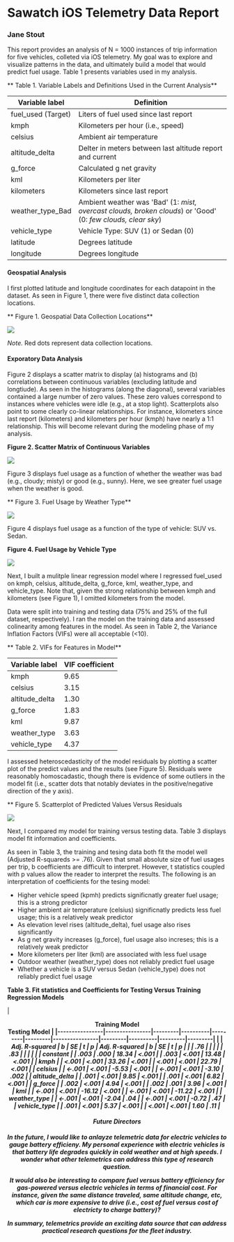 # Sawatch iOS Telemetry Data Report

### Jane Stout

This report provides an analysis of N = 1000 instances of trip information for five vehicles, colleted via iOS telemetry. My goal was to explore and visualize patterns in the data, and ultimately build a model that would predict fuel usage. Table 1 presents variables used in my analysis.

** Table 1. Variable Labels and Definitions Used in the Current Analysis**

| Variable label          | Definition |
|-------------------------|-----------------|
| fuel_used (Target)      | Liters of fuel used since last report           |
| kmph                    | Kilometers per hour (i.e., speed)         |
| celsius                 | Ambient air temperature            |
| altitude_delta          | Delter in meters between last altitude report and current            |
| g_force                 | Calculated g net gravity            |
| kml                     | Kilometers per liter          |
| kilometers              | Kilometers since last report          |
| weather_type_Bad        | Ambient weather was 'Bad' (1: *mist, overcast clouds, broken clouds*) or 'Good' (0: *few clouds, clear sky*)           |
| vehicle_type            | Vehicle Type: SUV (1) or Sedan (0)            |
| latitude                | Degrees latitude          |
| longitude               | Degrees longitude            |

#### Geospatial Analysis

I first plotted latitude and longitude coordinates for each datapoint in the dataset. As seen in Figure 1, there were five distinct data collection locations.

** Figure 1. Geospatial Data Collection Locations**

![](images/geomap_cropped.png)

*Note.* Red dots represent data collection locations.

#### Exporatory Data Analysis

Figure 2 displays a scatter matrix to display (a) histograms and (b) correlations between continuous variables (excluding latitude and longtiude). As seen in the histograms (along the diagonal), several variables contained a large number of zero values. These zero values correspond to instances where vehicles were idle (e.g., at a stop light). Scatterplots also point to some clearly co-linear relationships. For instance, kilometers since last report (kilometers) and kilometers per hour (kmph) have nearly a 1:1 relationship. This will become relevant during the modeling phase of my analysis.

**Figure 2. Scatter Matrix of Continuous Variables**

![](images/scatmatrix.png)

Figure 3 displays fuel usage as a function of whether the weather was bad (e.g., cloudy; misty) or good (e.g., sunny). Here, we see greater fuel usage when the weather is good.

** Figure 3. Fuel Usage by Weather Type**

![](images/bad_weath.png)

Figure 4 displays fuel usage as a function of the type of vehicle: SUV vs. Sedan.

**Figure 4. Fuel Usage by Vehicle Type**

![](images/type.png)

Next, I built a mulitple linear regression model where I regressed fuel_used on kmph, celsius, altitude_delta, g_force, kml, weather_type, and vehicle_type. Note that, given the strong relationship between kmph and kilometers (see Figure 1), I omitted kilometers from the model.

Data were split into training and testing data (75% and 25% of the full dataset, respectively). I ran the model on the training data and assessed colinearity among features in the model. As seen in Table 2, the Variance Inflation Factors (VIFs) were all acceptable (<10).

** Table 2. VIFs for Features in Model**

| Variable label          | VIF coefficient |
|-------------------------|-----------------|
| kmph                    | 9.65            |
| celsius                 | 3.15            |
| altitude_delta          | 1.30            |
| g_force                 | 1.83            |
| kml                     | 9.87            |
| weather_type            | 3.63            |
| vehicle_type            | 4.37            |

I assessed heteroscedasticity of the model residuals by plotting a scatter plot of the predict values and the results (see Figure 5). Residuals were reasonably homoscadastic, though there is evidence of some outliers in the model fit (i.e., scatter dots that notably deviates in the positive/negative direction of the y axis).

** Figure 5. Scatterplot of Predicted Values Versus Residuals

![](images/Resids_Training.png)

Next, I compared my model for training versus testing data. Table 3 displays model fit information and coefficients.

As seen in Table 3, the training and tesing data both fit the model well (Adjusted R-squareds >= .76). Given that small absolute size of fuel usages per trip, b coefficients are difficult to interpret. However, t statistics coupled with p values allow the reader to interpret the results. The following is an interpretation of coefficients for the tesing model:

- Higher vehicle speed (kpmh) predicts significnatly greater fuel usage; this is a strong predictor
- Higher ambient air temperature (celsius) significnatly predicts less fuel usage; this is a relatively weak predictor
- As elevation level rises (altitude_delta), fuel usage also rises significantly
- As g net gravity increases (g_force), fuel usage also increses; this is a relatively weak predictor
- More kilometers per liter (kml) are associated with less fuel usage
- Outdoor weather (weather_type) does not reliably predict fuel usage
- Whether a vehicle is a SUV versus Sedan (vehicle_type) does not reliably predict fuel usage


**Table 3. Fit statistics and Coefficients for Testing Versus Training Regression Models**

|                <td colspan='5'><b><center> Training Model <td colspan='5'><b><center> Testing Model |
|----------------|----------------|---------|----------|---------|---------|----------------|---------|----------|---------|---------|
|                | <b><i>Adj. R-squared       | <b><i>b | <b><i>SE | <b><i>t | <b><i>p | <b><i>Adj. R-squared | <b><i>b | <b><i>SE | <b><i>t | <b><i>p |
|                | .76            |         |          |         |         | .83            |         |          |         |         |
| constant       |                | .003    | .000     | 18.34   | <.001   |                | .003    | <.001    | 13.48   | <.001   |
| kmph           |                | <.001   | <.001    | 33.26   | <.001   |                | <.001   | <.001    | 22.79   | <.001   |
| celsius        |                | <-.001  | <.001    | -5.53   | <.001   |                | <-.001  | <.001    | -3.10   | .002    |
| altitude_delta |                | .001    | <.001    | 9.85    | <.001   |                | .001    | <.001    | 6.82    | <.001   |
| g_force        |                | .002    | <.001    | 4.94    | <.001   |                | .002    | .001     | 3.96    | <.001   |
| kml            |                | <-.001  | <.001    | -16.12  | <.001   |                | <-.001  | <.001    | -11.22  | <.001   |
| weather_type   |                | <-.001  | <.001    | -2.04   | .04     |                | <-.001  | <.001    | -0.72   | .47     |
| vehicle_type   |                | .001    | <.001    | 5.37    | <.001   |                | <.001   | <.001    | 1.60    | .11     |           


#### Future Directors

In the future, I would like to anlayze telemetric data for electric vehicles to gauge battery efficieny. My personal experience with electric vehicles is that battery life degrades quickly in cold weather and at high speeds. I wonder what other telemetrics can address this type of research question.

It would also be interesting to compare fuel versus battery efficiency for gas-powered versus electric vehicles in terms of financial cost. For instance, given the same distance traveled, same altitude change, etc, which car is more expensive to drive (i.e., cost of fuel versus cost of electricty to charge battery)?

In summary, telemetrics provide an exciting data source that can address practical research questions for the fleet industry.
